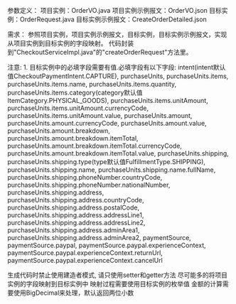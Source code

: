 参数定义： 项目实例：OrderVO.java 项目实例示例报文：OrderVO.json 目标实例：OrderRequest.java 目标实例示例报文：CreateOrderDetailed.json

需求： 参照项目实例，项目实例示例报文，目标实例，目标实例示例报文，实现从项目实例到目标实例的字段映射。 代码封装到"CheckoutServiceImpl.java"的"createOrderRequest"方法里。

注意: 1. 目标实例中的必填字段需要有值.必填字段有以下字段: intent(intent默认值CheckoutPaymentIntent.CAPTURE), purchaseUnits, purchaseUnits.items, purchaseUnits.items.name, purchaseUnits.items.quantity, purchaseUnits.items.category(category默认值ItemCategory.PHYSICAL_GOODS), purchaseUnits.items.unitAmount, purchaseUnits.items.unitAmount.currencyCode, purchaseUnits.items.unitAmount.value, purchaseUnits.amount, purchaseUnits.amount.currencyCode, purchaseUnits.amount.value, purchaseUnits.amount.breakdown, purchaseUnits.amount.breakdown.itemTotal, purchaseUnits.amount.breakdown.itemTotal.currencyCode, purchaseUnits.amount.breakdown.itemTotal.value, purchaseUnits.shipping, purchaseUnits.shipping.type(type默认值FulfillmentType.SHIPPING), purchaseUnits.shipping.name, purchaseUnits.shipping.name.fullName, purchaseUnits.shipping.phoneNumber.countryCode, purchaseUnits.shipping.phoneNumber.nationalNumber, purchaseUnits.shipping.address, purchaseUnits.shipping.address.countryCode, purchaseUnits.shipping.address.postalCode, purchaseUnits.shipping.address.addressLine1, purchaseUnits.shipping.address.addressLine2, purchaseUnits.shipping.address.adminArea1, purchaseUnits.shipping.address.adminArea2, paymentSource, paymentSource.paypal, paymentSource.paypal.experienceContext, paymentSource.paypal.experienceContext.returnUrl, paymentSource.paypal.experienceContext.cancelUrl

生成代码时禁止使用建造者模式, 请只使用setter和getter方法
尽可能多的将项目实例的字段映射到目标实例中
映射过程需要使用目标实例的枚举值
金额的计算需要使用BigDecimal来处理，默认返回两位小数
